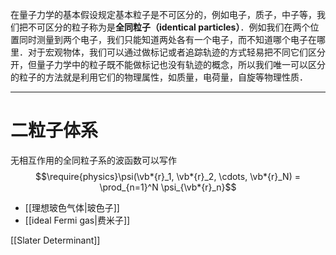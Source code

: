 在量子力学的基本假设规定基本粒子是不可区分的，例如电子，质子，中子等，我们把不可区分的粒子称为是**全同粒子（identical particles）**．例如我们在两个位置同时测量到两个电子，我们只能知道两处各有一个电子，而不知道哪个电子在哪里．对于宏观物体，我们可以通过做标记或者追踪轨迹的方式轻易把不同它们区分开，但量子力学中的粒子既不能做标记也没有轨迹的概念，所以我们唯一可以区分的粒子的方法就是利用它们的物理属性，如质量，电荷量，自旋等物理性质．

---

# 二粒子体系



无相互作用的全同粒子系的波函数可以写作
$$\require{physics}\psi(\vb*{r}_1, \vb*{r}_2, \cdots, \vb*{r}_N) = \prod_{n=1}^N \psi_{\vb*{r}_n}$$

- [[理想玻色气体|玻色子]]
- [[ideal Fermi gas|费米子]]



[[Slater Determinant]]

